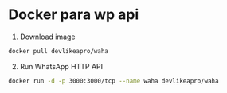 # Docker para wp api
1. Download image
```sh
docker pull devlikeapro/waha
```
2. Run WhatsApp HTTP API
```sh
docker run -d -p 3000:3000/tcp --name waha devlikeapro/waha
```